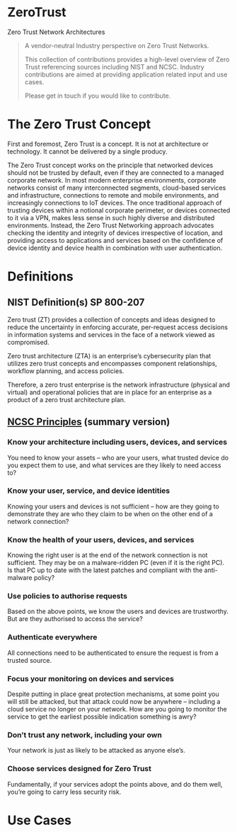 # ZeroTrust
Zero Trust Network Architectures
> 
> A vendor-neutral Industry perspective on Zero Trust Networks.
> 
> This collection of contributions provides a high-level overview of Zero Trust referencing
> sources including NIST and NCSC. Industry contributions are aimed at providing application
> related input and use cases.
>
> Please get in touch if you would like to contribute.


# The Zero Trust Concept

First and foremost, Zero Trust is a concept.  It is not at architecture or technology.   It cannot be delivered by a single producy.

The Zero Trust concept works on the principle that networked devices should not be trusted by default, even if they are connected to a managed corporate network. In most modern enterprise environments, corporate networks consist of many interconnected segments, cloud-based services and infrastructure, connections to remote and mobile environments, and increasingly connections to IoT devices. The once traditional approach of trusting devices within a notional corporate perimeter, or devices connected to it via a VPN, makes less sense in such highly diverse and distributed environments. Instead, the Zero Trust Networking approach advocates checking the identity and integrity of devices irrespective of location, and providing access to applications and services based on the confidence of device identity and device health in combination with user authentication.

# Definitions

## NIST Definition(s) SP 800-207

Zero trust (ZT) provides a collection of concepts and ideas designed to reduce the uncertainty in enforcing accurate, per-request access decisions in information systems and services in the face of a network viewed as compromised. 

Zero trust architecture (ZTA) is an enterprise’s cybersecurity plan that utilizes zero trust concepts and  encompasses component relationships, workflow planning, and access policies. 

Therefore, a zero trust enterprise is the network infrastructure (physical and virtual) and operational policies that are in place for an enterprise as a product of a zero trust architecture plan. 

## [NCSC Principles](https://github.com/ukncsc/zero-trust-architecture) (summary version)

### Know your architecture including users, devices, and services 
You need to know your assets – who are your users, what trusted device do you expect them to use, and what services are they likely to need access to? 
### Know your user, service, and device identities
Knowing your users and devices is not sufficient – how are they going to demonstrate they are who they claim to be when on the other end of a network connection? 
### Know the health of your users, devices, and services
Knowing the right user is at the end of the network connection is not sufficient. They may be on a malware-ridden PC (even if it is the right PC). Is that PC up to date with the latest patches and compliant with the anti-malware policy?
### Use policies to authorise requests
Based on the above points, we know the users and devices are trustworthy. But are they authorised to access the service? 
### Authenticate everywhere
All connections need to be authenticated to ensure the request is from a trusted source.
### Focus your monitoring on devices and services
Despite putting in place great protection mechanisms, at some point you will still be attacked, but that attack could now be anywhere – including a cloud service no longer on your network. How are you going to monitor the service to get the earliest possible indication something is awry?
### Don’t trust any network, including your own
Your network is just as likely to be attacked as anyone else’s. 
### Choose services designed for Zero Trust
Fundamentally, if your services adopt the points above, and do them well, you’re going to carry less security risk. 

# Use Cases


